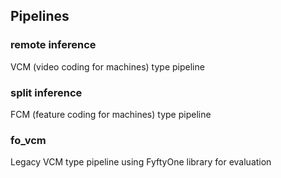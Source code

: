 ## Pipelines

### remote inference

VCM (video coding for machines) type pipeline 

### split inference

FCM (feature coding for machines) type pipeline 

### fo_vcm

Legacy VCM type pipeline using FyftyOne library for evaluation
